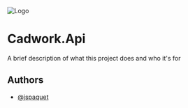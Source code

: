 ![Logo](https://filehost.cadwork.ca/cadwork_logo.png)

# Cadwork.Api

A brief description of what this project does and who it's for

## Authors

- [@jspaquet](https://www.github.com/jspaquet)
